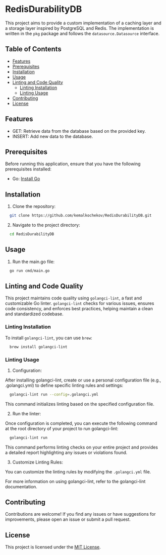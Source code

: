 # RedisDurabilityDB

This project aims to provide a custom implementation of a caching layer and a storage layer inspired by PostgreSQL and Redis. The implementation is written in the `pkg` package and follows the `datasource.Datasource` interface.

## Table of Contents
- [Features](#features)
- [Prerequisites](#prerequisites)
- [Installation](#installation)
- [Usage](#usage)
- [Linting and Code Quality](#linting-and-code-quality)
  - [Linting Installation](#linting-installation)
  - [Linting Usage](#linting-usage)
- [Contributing](#contributing)
- [License](#license)

## Features

- GET: Retrieve data from the database based on the provided key.
- INSERT: Add new data to the database.

## Prerequisites

Before running this application, ensure that you have the following prerequisites installed:

- Go: [Install Go](https://go.dev/doc/install/)

## Installation

1. Clone the repository:
  ```bash
    git clone https://github.com/kemalkochekov/RedisDurabilityDB.git
  ```

2. Navigate to the project directory:
  ```bash
    cd RedisDurabilityDB
  ```

## Usage
1. Run the main.go file:
  ```bash
    go run cmd/main.go
  ```

## Linting and Code Quality

This project maintains code quality using `golangci-lint`, a fast and customizable Go linter. `golangci-lint` checks for various issues, ensures code consistency, and enforces best practices, helping maintain a clean and standardized codebase.

### Linting Installation

To install `golangci-lint`, you can use `brew`:

```bash
  brew install golangci-lint
```

### Linting Usage

1. Configuration: 

After installing golangci-lint, create or use a personal configuration file (e.g., .golangci.yml) to define specific linting rules and settings:
```bash
  golangci-lint run --config=.golangci.yml
```
This command initializes linting based on the specified configuration file.

2. Run the linter:

Once configuration is completed, you can execute the following command at the root directory of your project to run golangci-lint:

```bash
  golangci-lint run
```
This command performs linting checks on your entire project and provides a detailed report highlighting any issues or violations found.

3. Customize Linting Rules:

You can customize the linting rules by modifying the `.golangci.yml` file.

For more information on using golangci-lint, refer to the golangci-lint documentation.

## Contributing

Contributions are welcome! If you find any issues or have suggestions for improvements, please open an issue or submit a pull request.

## License

This project is licensed under the [MIT License](LICENSE).
